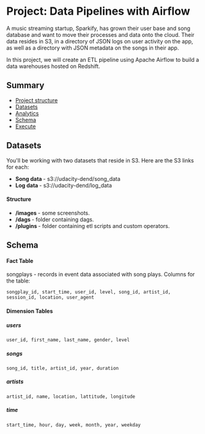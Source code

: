 # Project: Data Pipelines with Airflow

A music streaming startup, Sparkify, has grown their user base and song database and want to move their processes and data onto the cloud. Their data resides in S3, in a directory of JSON logs on user activity on the app, as well as a directory with JSON metadata on the songs in their app.

In this project, we will create an ETL pipeline using Apache Airflow to build a data warehouses hosted on Redshift.


## Summary
* [Project structure](#Structure)
* [Datasets](#Datasets)
* [Analytics](#Analytics)
* [Schema](#Schema)
* [Execute](#Execute)

## Datasets

You'll be working with two datasets that reside in S3. Here are the S3 links for each:

* <b> Song data </b> - s3://udacity-dend/song_data
* <b> Log data </b> - s3://udacity-dend/log_data

#### Structure
* <b> /images </b> - some screenshots.
* <b> /dags </b> - folder containing dags.
* <b> /plugins </b> - folder containing etl scripts and custom operators. 

## Schema

#### Fact Table
songplays - records in event data associated with song plays. Columns for the table:

    songplay_id, start_time, user_id, level, song_id, artist_id, session_id, location, user_agent

#### Dimension Tables 
##### users

    user_id, first_name, last_name, gender, level
##### songs

    song_id, title, artist_id, year, duration

##### artists

    artist_id, name, location, lattitude, longitude

##### time

    start_time, hour, day, week, month, year, weekday

